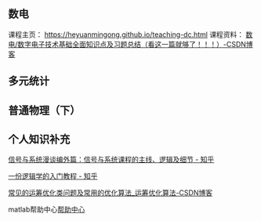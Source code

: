 ## 数电
课程主页： https://heyuanmingong.github.io/teaching-dc.html
课程资料： [数电/数字电子技术基础全面知识点及习题总结（看这一篇就够了！！！）-CSDN博客](https://blog.csdn.net/m0_46235100/article/details/125449003)

## 多元统计


## 普通物理（下）


## 个人知识补充

[信号与系统漫谈编外篇：信号与系统课程的主线、逻辑及细节 - 知乎](https://zhuanlan.zhihu.com/p/652807517?utm_campaign=shareopn&utm_medium=social&utm_psn=1875700049998114818&utm_source=wechat_session)

[一份逻辑学的入门教程 - 知乎](https://zhuanlan.zhihu.com/p/540601573?utm_campaign=shareopn&utm_medium=social&utm_psn=1875550020821970945&utm_source=wechat_session)

[常见的运筹优化类问题及常用的优化算法_运筹优化算法-CSDN博客](https://blog.csdn.net/qq_38384924/article/details/120849695)

matlab帮助中心[帮助中心](https://ww2.mathworks.cn/help/?s_tid=nav_help_doc)



